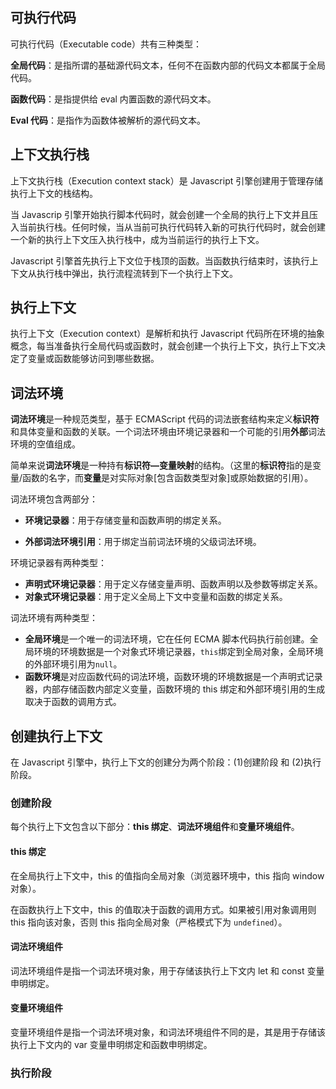 ## 可执行代码

可执行代码（Executable code）共有三种类型：

**全局代码**：是指所谓的基础源代码文本，任何不在函数内部的代码文本都属于全局代码。

**函数代码**：是指提供给 eval 内置函数的源代码文本。

**Eval 代码**：是指作为函数体被解析的源代码文本。

## 上下文执行栈

上下文执行栈（Execution context stack）是 Javascript 引擎创建用于管理存储执行上下文的栈结构。

当 Javascrip 引擎开始执行脚本代码时，就会创建一个全局的执行上下文并且压入当前执行栈。任何时候，当从当前可执行代码转入新的可执行代码时，就会创建一个新的执行上下文压入执行栈中，成为当前运行的执行上下文。

Javascript 引擎首先执行上下文位于栈顶的函数。当函数执行结束时，该执行上下文从执行栈中弹出，执行流程流转到下一个执行上下文。

## 执行上下文

执行上下文（Execution context）是解析和执行 Javascript 代码所在环境的抽象概念，每当准备执行全局代码或函数时，就会创建一个执行上下文，执行上下文决定了变量或函数能够访问到哪些数据。

## 词法环境

**词法环境**是一种规范类型，基于 ECMAScript 代码的词法嵌套结构来定义**标识符**和具体变量和函数的关联。一个词法环境由环境记录器和一个可能的引用**外部**词法环境的空值组成。

简单来说**词法环境**是一种持有**标识符—变量映射**的结构。（这里的**标识符**指的是变量/函数的名字，而**变量**是对实际对象[包含函数类型对象]或原始数据的引用）。

词法环境包含两部分：

* **环境记录器**：用于存储变量和函数声明的绑定关系。

* **外部词法环境引用**：用于绑定当前词法环境的父级词法环境。

环境记录器有两种类型：

* **声明式环境记录器**：用于定义存储变量声明、函数声明以及参数等绑定关系。
* **对象式环境记录器**：用于定义全局上下文中变量和函数的绑定关系。

词法环境有两种类型：

* **全局环境**是一个唯一的词法环境，它在任何 ECMA 脚本代码执行前创建。全局环境的环境数据是一个对象式环境记录器，`this`绑定到全局对象，全局环境的外部环境引用为`null`。
* **函数环境**是对应函数代码的词法环境，函数环境的环境数据是一个声明式记录器，内部存储函数内部定义变量，函数环境的 this 绑定和外部环境引用的生成取决于函数的调用方式。

## 创建执行上下文

在 Javascript 引擎中，执行上下文的创建分为两个阶段：(1)创建阶段 和 (2)执行阶段。

### 创建阶段

每个执行上下文包含以下部分：**this 绑定**、**词法环境组件**和**变量环境组件**。

####  this 绑定

在全局执行上下文中，this 的值指向全局对象（浏览器环境中，this 指向 window 对象）。

在函数执行上下文中，this 的值取决于函数的调用方式。如果被引用对象调用则 this 指向该对象，否则 this 指向全局对象（严格模式下为 `undefined`）。

#### 词法环境组件

词法环境组件是指一个词法环境对象，用于存储该执行上下文内 let 和 const 变量申明绑定。

#### 变量环境组件

变量环境组件是指一个词法环境对象，和词法环境组件不同的是，其是用于存储该执行上下文内的 var 变量申明绑定和函数申明绑定。

### 执行阶段
